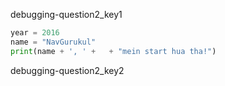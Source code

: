 debugging-question2_key1
```python
year = 2016
name = "NavGurukul"
print(name + ', ' +   + "mein start hua tha!")
```

debugging-question2_key2
